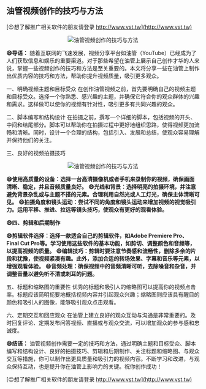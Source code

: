 ## **油管视频创作的技巧与方法**

[😍想了解推广相关软件的朋友请登录 http://www.vst.tw](http://www.vst.tw)

 <center><img src="https://vst.tw/MP4/tuiguang/png/4.png" alt="油管视频创作的技巧与方法"></center>

**😄导语：**
随着互联网的飞速发展，视频分享平台如油管（YouTube）已经成为了人们获取信息和娱乐的重要渠道。对于那些希望在油管上展示自己创作才华的人来说，掌握一些视频创作的技巧和方法是至关重要的。本文将分享一些在油管上制作出优质内容的技巧和方法，帮助你提升视频质量，吸引更多观众。

一、明确视频主题和目标受众
在创作油管视频之前，首先要明确自己的视频主题和目标受众。选择一个你熟悉、感兴趣的主题，并确保它符合你的观众群体的兴趣和需求。这样做可以使你的视频有针对性，吸引更多有共同兴趣的观众。

二、脚本编写和结构设计
在拍摄之前，撰写一个详细的脚本，包括视频的开头、中间和结尾部分。脚本可以帮助你在拍摄过程中更好地组织思路，使得视频更加流畅和清晰。同时，设计一个合理的结构，包括引入、发展和总结，使观众容易理解并保持他们的关注。

三、良好的视频拍摄技巧

 <center><img src="https://vst.tw/MP4/tuiguang/png/2.png" alt="油管视频创作的技巧与方法"></center>

**😄使用高质量的设备：选择一台高清摄像机或者手机来录制你的视频，确保画面清晰、稳定，并且音频质量良好。**
**😄光线和背景：选择明亮的拍摄环境，并注意避免背景杂乱或与主题不搭的元素。合理利用自然光或人工灯光，确保主体清晰可见。**
**😄拍摄角度和镜头运动：尝试不同的角度和镜头运动来增加视频的视觉吸引力。运用平移、推进、拉远等镜头技巧，使观众有更好的观看体验。**

**😄四、剪辑和后期制作**

**😄剪辑软件选择：选择一款适合自己的剪辑软件，如Adobe Premiere Pro、Final Cut Pro等。学习使用这些软件的基本功能，如剪切、调整颜色和音频等，以提高视频的质量。**
**😄编辑技巧：剪辑时要注意节奏感和流畅性，删除多余的片段和犹豫，使视频紧凑有趣。此外，添加合适的转场效果、字幕和音乐等元素，以增强观看体验。**
**😄音频处理：确保视频中的音频清晰可听，去除噪音和杂音，并调整音量以避免听不清或刺耳的问题。**

五、标题和缩略图的重要性
优秀的标题和吸引人的缩略图可以提高你的视频点击率。标题应该简明扼要地概括视频内容并引起观众兴趣；缩略图则应该具有醒目的颜色和吸引人的图像，能够吸引观众点击观看。

六、定期交互和回应观众
在油管上建立良好的观众互动与沟通是非常重要的。及时回复评论、定期发布问答视频、直播或与观众交流，可以增加观众的参与感和忠诚度。

**😄结语：**
油管视频创作需要一定的技巧和方法，通过明确主题和目标受众、脚本编写和结构设计、良好的拍摄技巧、剪辑和后期制作、关注标题和缩略图、与观众交互等措施，你可以制作出更具质量和吸引力的视频内容。不断学习和改进，与观众保持互动，也是提升你在油管上影响力的关键。祝你创作成功！

[😍想了解推广相关软件的朋友请登录 http://www.vst.tw](http://www.vst.tw)



